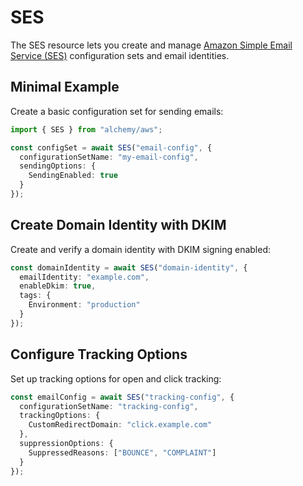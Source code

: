 # SES

The SES resource lets you create and manage [Amazon Simple Email Service (SES)](https://docs.aws.amazon.com/ses/latest/dg/Welcome.html) configuration sets and email identities.

## Minimal Example

Create a basic configuration set for sending emails:

```ts
import { SES } from "alchemy/aws";

const configSet = await SES("email-config", {
  configurationSetName: "my-email-config",
  sendingOptions: {
    SendingEnabled: true
  }
});
```

## Create Domain Identity with DKIM

Create and verify a domain identity with DKIM signing enabled:

```ts
const domainIdentity = await SES("domain-identity", {
  emailIdentity: "example.com", 
  enableDkim: true,
  tags: {
    Environment: "production"
  }
});
```

## Configure Tracking Options

Set up tracking options for open and click tracking:

```ts
const emailConfig = await SES("tracking-config", {
  configurationSetName: "tracking-config",
  trackingOptions: {
    CustomRedirectDomain: "click.example.com"
  },
  suppressionOptions: {
    SuppressedReasons: ["BOUNCE", "COMPLAINT"]
  }
});
```